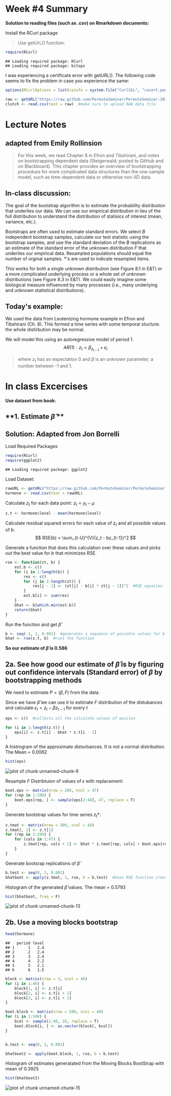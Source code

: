 Week #4 Summary 
========================================================

**Solution to reading files (such as .csv) on Rmarkdown documents:**

Install the RCurl package
> Use getUrL() function:


```r
require(RCurl)
```

```
## Loading required package: RCurl
## Loading required package: bitops
```


I was experiencing a certificate error with getURL().  The following code seems to fix the problem in case you experience the same:

```r
options(RCurlOptions = list(cainfo = system.file("CurlSSL", "cacert.pem", package = "RCurl")))

raw <- getURL("https://raw.github.com/PermuteSeminar/PermuteSeminar-2014/master/Week-2/ClutchSize.csv")
clutch <- read.csv(text = raw)  #make sure to upload RAW data file
```


Lecture Notes 
==============
adapted from Emily Rollinsion
-------------------------------

> For this week, we read Chapter 8 in Efron and Tibshirani, and notes on bootstrapping dependent data (Steigerwald; posted to GitHub and on Blackboard).  This chapter provides an overview of bootstrapping procedues for more complicated data structures than the one-sample model, such as time-dependent data or otherwise non-IID data.

In-class discussion:
---------------------

The goal of the bootstrap algorithm is to estimate the probability distribution that underlies our data.  We can use our empirical distribution in lieu of the full distribution to understand the distribution of statisics of interest (mean, variance, etc.).

Bootstraps are often used to estimate standard errors.  We select $B$ independent bootstrap samples, calculate our test statistic using the bootstrap samples, and use the standard deviation of the $B$ replications as an estimate of the standard error of the unknown distribution $F$ that underlies our empirical data.  Resampled populations should equal the number of orginal samples. *'s are used to indicate resampled items.

This works for both a single unknown distribution (see Figure 8.1 in E&T) or a more complicated underlying process or a whole set of unknown distributions (see Figure 8.3 in E&T). We could easily imagine some biological measure influenced by many processes (i.e., many underlying and unknown statistical distributions). 


Today's example:
-------------------

We used the data from Leutenizing hormone example in Efron and Tibshirani (Ch. 8).  This formed a time series with some temporal stucture.
the whole distirbution may be normal.

We will model this using an autoregressive model of period 1.
$$
AR(1): z_{t} = \beta_{z_{t-1}} + \epsilon_{t}
$$
> where $z_{t}$ has an expectation 0 and $\beta$ is an unknown parameter, a number between -1 and 1.  


In class Excercises
=====================

**Use dataset from book:**

**1. Estimate $\hat{\beta}$ **
-------------------------------



Solution: Adapted from Jon Borrelli
---------------------------------------

Load Required Packages

```r
require(RCurl)
require(ggplot2)
```

```
## Loading required package: ggplot2
```


Load Dataset:

```r
rawURL <- getURL("https://raw.github.com/PermuteSeminar/PermuteSeminar-2014/master/Week-4/hormone_data.csv")
hormone <- read.csv(text = rawURL)
```



Calculate $z_t$ for each data point: $z_t = y_t-\mu$


```r
z.t <- hormone$level - mean(hormone$level)
```

Calculate residual squared errors for each value of $z_t$ and all possible values of $b$.
$$
RSE(b) = \sum_{t-U}^{V}(z_t - bz_{t-1})^2
$$

Generate a function that does this calculation over these values and picks out the best value for $b$ that minimizes RSE.

```r
rse <- function(zt, b) {
    est.b <- c()
    for (i in 1:length(b)) {
        res <- c()
        for (j in 2:length(zt)) {
            res[j - 1] <- (zt[j] - b[i] * zt[j - 1])^2  #RSE equation
        }
        est.b[i] <- sum(res)
    }
    bhat <- b[which.min(est.b)]
    return(bhat)
}
```


Run the function and get $\hat{\beta}$

```r
b <- seq(-1, 1, 0.001)  #generates a sequence of possible values for b
bhat <- rse(z.t, b)  #runs the function 
```


**So our estimate of $\hat{\beta}$ is 0.586**

 2a. See how good our estimate of $\hat{\beta}$ is by figuring out confidence intervals (Standard error) of $\beta$ by bootstrapping methods
------------------------------------------------------------------------------------------------------------------------------------------------

We need to estimate $P = (\beta,F)$ from the data.

Since we have $\hat{\beta}$ we can use it to estimate $F$ distribution of the distubances and calculate $\epsilon_{t} = z_{t} - \beta z_{t-1}$ for every $t$  


```r
eps <- c()  #collects all the calculate values of epsilon

for (i in 1:length(z.t)) {
    eps[i] <- z.t[i] - bhat * z.t[i - 1]
}
```


A histrogram of the approximate disturbances. It is not a normal distribution.   The Mean = 0.0062

```r
hist(eps)
```

![plot of chunk unnamed-chunk-9](figure/unnamed-chunk-9.png) 



Resample $F$ Distribtuion of values of $\epsilon$ with replacement:

```r
boot.eps <- matrix(nrow = 200, ncol = 47)
for (rep in 1:200) {
    boot.eps[rep, ] <- sample(eps[2:48], 47, replace = T)
}
```


Generate bootstrap values for time series $z_{t}*$: 

```r
z.tmat <- matrix(nrow = 200, ncol = 48)
z.tmat[, 1] <- z.t[1]
for (rep in 1:200) {
    for (cols in 1:47) {
        z.tmat[rep, cols + 1] <- bhat * z.tmat[rep, cols] + boot.eps[rep, cols]
    }
}
```


Generate bootsrap replications of $\hat{\beta}$ 

```r
b.test <- seq(0, 1, 0.001)
bhatboot <- apply(z.tmat, 1, rse, b = b.test)  #Uses RSE function created above
```


Histogram of the generated $\hat{\beta}$ values. The mean = 0.5793  

```r
hist(bhatboot, freq = F)
```

![plot of chunk unnamed-chunk-13](figure/unnamed-chunk-13.png) 


2b. Use a moving blocks bootstrap
--------------------------------------


```r
head(hormone)
```

```
##   period level
## 1      1   2.4
## 2      2   2.4
## 3      3   2.4
## 4      4   2.2
## 5      5   2.1
## 6      6   1.5
```

```r
block <- matrix(nrow = 3, ncol = 46)
for (i in 1:46) {
    block[1, i] <- z.t[i]
    block[2, i] <- z.t[i + 1]
    block[3, i] <- z.t[i + 2]
}

boot.block <- matrix(nrow = 500, ncol = 48)
for (i in 1:500) {
    bcol <- sample(1:46, 16, replace = T)
    boot.block[i, ] <- as.vector(block[, bcol])
}


b.test <- seq(0, 1, 0.001)

bhatboot2 <- apply(boot.block, 1, rse, b = b.test)
```

Histogram of estimates generatated from the Moving Blocks BootStrap with mean of 0.3925


```r
hist(bhatboot2)
```

![plot of chunk unnamed-chunk-15](figure/unnamed-chunk-15.png) 



